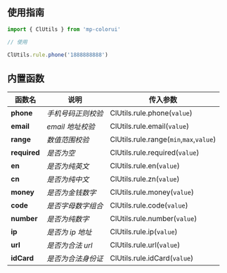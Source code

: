 ## 使用指南
```js
import { ClUtils } from 'mp-colorui'

// 使用

ClUtils.rule.phone('1888888888')
```

## 内置函数


| 函数名       | 说明               | 传入参数                                |
| ------------ | ------------------ | --------------------------------------- |
| **phone**    | *手机号码正则校验* | ClUtils.rule.phone(`value`)             |
| **email**    | *email 地址校验*   | ClUtils.rule.email(`value`)             |
| **range**    | *数值范围校验*     | ClUtils.rule.range(`min`,`max`,`value`) |
| **required** | *是否为空*         | ClUtils.rule.required(`value`)          |
| **en**       | *是否为纯英文*     | ClUtils.rule.en(`value`)                |
| **cn**       | *是否为纯中文*     | ClUtils.rule.zn(`value`)                |
| **money**    | *是否为金钱数字*   | ClUtils.rule.money(`value`)             |
| **code**     | *是否字母数字组合* | ClUtils.rule.code(`value`)              |
| **number**   | *是否为纯数字*     | ClUtils.rule.number(`value`)            |
| **ip**       | *是否为 ip 地址*   | ClUtils.rule.ip(`value`)                |
| **url**      | *是否为合法 url*   | ClUtils.rule.url(`value`)               |
| **idCard**   | *是否为合法身份证* | ClUtils.rule.idCard(`value`)            |


